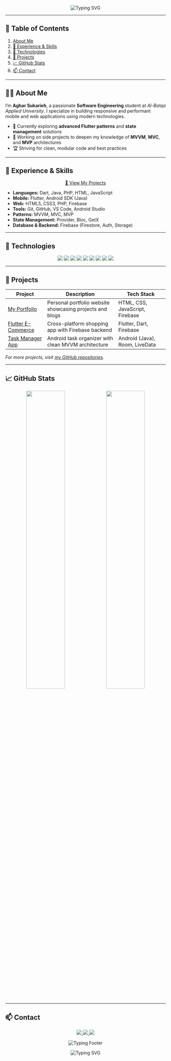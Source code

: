 <p align="center">
  <img src="https://readme-typing-svg.demolab.com?font=Fira+Code&size=26&pause=1000&color=00FFF0&center=true&vCenter=true&width=500&lines=Hi+I'm+Aghar+Sukarieh;Software+Engineering+Student;Flutter+%7C+Dart+%7C+Java+%7C+Android+Dev;Web+%7C+Firebase+%7C+GitHub+%7C+Git;Welcome+to+my+GitHub+profile!" alt="Typing SVG" />
</p>

---

## 📖 Table of Contents
1. [About Me](#about-me)
2. [💼 Experience & Skills](#experience--skills)
3. [🚀 Technologies](#technologies)
4. [📂 Projects](#projects)
5. [📈 GitHub Stats](#github-stats)
6. [📫 Contact](#contact)

---

## 👨‍💻 About Me

I’m **Aghar Sukarieh**, a passionate **Software Engineering** student at *Al-Balqa Applied University*. I specialize in building responsive and performant mobile and web applications using modern technologies.

- 🌱 Currently exploring **advanced Flutter patterns** and **state management** solutions
- 🔭 Working on side projects to deepen my knowledge of **MVVM**, **MVC**, and **MVP** architectures
- 🏆 Striving for clean, modular code and best practices

---

## 💼 Experience & Skills

<p align="center">
  <a href="https://github.com/AgharSukarieh?tab=repositories" target="_blank">🔗 View My Projects</a>
</p>

- **Languages:** Dart, Java, PHP, HTML, JavaScript  
- **Mobile:** Flutter, Android SDK (Java)  
- **Web:** HTML5, CSS3, PHP, Firebase  
- **Tools:** Git, GitHub, VS Code, Android Studio  
- **Patterns:** MVVM, MVC, MVP  
- **State Management:** Provider, Bloc, GetX  
- **Database & Backend:** Firebase (Firestore, Auth, Storage)

---

## 🚀 Technologies

<p align="center">
  <img src="https://img.shields.io/badge/Dart-0175C2?style=for-the-badge&logo=dart&logoColor=white" />
  <img src="https://img.shields.io/badge/Flutter-02569B?style=for-the-badge&logo=flutter&logoColor=white" />
  <img src="https://img.shields.io/badge/Java-ED8B00?style=for-the-badge&logo=java&logoColor=white" />
  <img src="https://img.shields.io/badge/Android-3DDC84?style=for-the-badge&logo=android&logoColor=white" />
  <img src="https://img.shields.io/badge/Firebase-FFCA28?style=for-the-badge&logo=firebase&logoColor=black" />
  <img src="https://img.shields.io/badge/HTML5-E34F26?style=for-the-badge&logo=html5&logoColor=white" />
  <img src="https://img.shields.io/badge/PHP-777BB4?style=for-the-badge&logo=php&logoColor=white" />
  <img src="https://img.shields.io/badge/Git-F05032?style=for-the-badge&logo=git&logoColor=white" />
  <img src="https://img.shields.io/badge/GitHub-181717?style=for-the-badge&logo=github&logoColor=white" />
</p>

---

## 📂 Projects

| Project | Description | Tech Stack |
| ------- | ----------- | ---------- |
| [My Portfolio](https://agharsukarieh.github.io/) | Personal portfolio website showcasing projects and blogs | HTML, CSS, JavaScript, Firebase |
| [Flutter E-Commerce](https://github.com/AgharSukarieh/flutter-ecommerce) | Cross-platform shopping app with Firebase backend | Flutter, Dart, Firebase |
| [Task Manager App](https://github.com/AgharSukarieh/task-manager) | Android task organizer with clean MVVM architecture | Android (Java), Room, LiveData |

*For more projects, visit [my GitHub repositories](https://github.com/AgharSukarieh?tab=repositories).*  

---

## 📈 GitHub Stats

<p align="center">
  <img src="https://github-readme-stats.vercel.app/api?username=AgharSukarieh&show_icons=true&theme=tokyonight&hide_border=true" width="49%" />
  <img src="https://github-readme-streak-stats.herokuapp.com/?user=AgharSukarieh&theme=tokyonight&hide_border=true" width="49%" />
</p>

---

## 📫 Contact

<p align="center">
  <a href="mailto:agharsukarieh@gmail.com" title="Email">
    <img src="https://img.shields.io/badge/Gmail-D14836?style=for-the-badge&logo=gmail&logoColor=white" />
  </a>
  <a href="https://linkedin.com/in/agharsukarieh" target="_blank" title="LinkedIn">
    <img src="https://img.shields.io/badge/LinkedIn-0077B5?style=for-the-badge&logo=linkedin&logoColor=white" />
  </a>
  <a href="https://github.com/AgharSukarieh" target="_blank" title="GitHub">
    <img src="https://img.shields.io/badge/GitHub-100000?style=for-the-badge&logo=github&logoColor=white" />
  </a>
</p>

<p align="center">
  <img src="https://readme-typing-svg.demolab.com?font=Fira+Code&size=24&pause=1000&color=00FFAA&center=true&vCenter=true&width=400&lines=✨+Thank+you+for+visiting+my+profile!+✨" alt="Typing Footer" />
</p>

<p align="center">
  <img src="https://readme-typing-svg.demolab.com?font=Fira+Code&size=26&pause=1000&color=00FFF0&center=true&vCenter=true&width=500&lines=+Thank+you+for+visiting+my+profile!+" alt="Typing SVG" />
</p>
